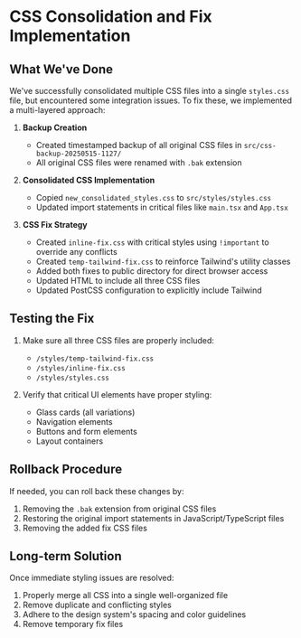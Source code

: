 # CSS Consolidation and Fix Implementation

## What We've Done

We've successfully consolidated multiple CSS files into a single `styles.css` file, but encountered some integration issues. To fix these, we implemented a multi-layered approach:

1. **Backup Creation**
   - Created timestamped backup of all original CSS files in `src/css-backup-20250515-1127/`
   - All original CSS files were renamed with `.bak` extension

2. **Consolidated CSS Implementation**
   - Copied `new_consolidated_styles.css` to `src/styles/styles.css`
   - Updated import statements in critical files like `main.tsx` and `App.tsx`

3. **CSS Fix Strategy**
   - Created `inline-fix.css` with critical styles using `!important` to override any conflicts
   - Created `temp-tailwind-fix.css` to reinforce Tailwind's utility classes
   - Added both fixes to public directory for direct browser access
   - Updated HTML to include all three CSS files
   - Updated PostCSS configuration to explicitly include Tailwind

## Testing the Fix

1. Make sure all three CSS files are properly included:
   - `/styles/temp-tailwind-fix.css`
   - `/styles/inline-fix.css`
   - `/styles/styles.css`

2. Verify that critical UI elements have proper styling:
   - Glass cards (all variations)
   - Navigation elements
   - Buttons and form elements
   - Layout containers

## Rollback Procedure

If needed, you can roll back these changes by:

1. Removing the `.bak` extension from original CSS files
2. Restoring the original import statements in JavaScript/TypeScript files
3. Removing the added fix CSS files

## Long-term Solution

Once immediate styling issues are resolved:

1. Properly merge all CSS into a single well-organized file
2. Remove duplicate and conflicting styles
3. Adhere to the design system's spacing and color guidelines
4. Remove temporary fix files